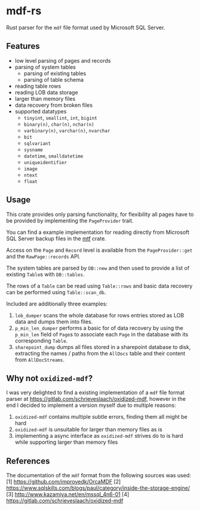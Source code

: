 # mdf-rs
Rust parser for the `mdf` file format used by Microsoft SQL Server. 

## Features
- low level parsing of pages and records
- parsing of system tables
  - parsing of existing tables
  - parsing of table schema
- reading table rows 
- reading LOB data storage
- larger than memory files
- data recovery from broken files
- supported datatypes
  - `tinyint`, `smallint`, `int`, `bigint`
  - `binary(n)`, `char(n)`, `nchar(n)`
  - `varbinary(n)`, `varchar(n)`, `nvarchar`
  - `bit`
  - `sqlvariant`
  - `sysname`
  - `datetime`, `smalldatetime`
  - `uniqueidentifier`
  - `image`
  - `ntext`
  - `float`

## Usage
This crate provides only parsing functionality, for flexibility all pages have to be provided by implementing the `PageProvider` trait.

You can find a example implementation for reading directly from Microsoft SQL Server backup files in the [mtf](https://github.com/rroohhh/mtf-rs) crate.

Access on the `Page` and `Record` level is available from the `PageProvider::get` and the `RawPage::records` API.

The system tables are parsed by `DB::new` and then used to provide a list of existing `Table`s with `DB::tables`.

The rows of a `Table` can be read using `Table::rows` and basic data recovery can be performed using `Table::scan_db`.

Included are additionally three examples:
1. `lob_dumper` scans the whole database for rows entries stored as LOB data and dumps them into files.
2. `p_min_len_dumper` performs a basic for of data recovery by using the `p_min_len` field of `Page`s to associate each `Page` in the database with its corresponding `Table`.
3. `sharepoint_dump` dumps all files stored in a sharepoint database to disk, extracting the names / paths from the `AllDocs` table and their content from `AllDocStreams`.

## Why not `oxidized-mdf`?
I was very delighted to find a existing implementation of a `mdf` file format parser at https://gitlab.com/schrieveslaach/oxidized-mdf, however in the end
I decided to implement a version myself due to multiple reasons:
1. `oxidized-mdf` contains multiple subtle errors, finding them all might be hard
2. `oxidized-mdf` is unsuitable for larger than memory files as is
3. implementing a async interface as `oxidized-mdf` strives do to is hard while supporting larger than memory files

## References
The documentation of the `mdf` format from the following sources was used:
[1] https://github.com/improvedk/OrcaMDF
[2] https://www.sqlskills.com/blogs/paul/category/inside-the-storage-engine/
[3] http://www.kazamiya.net/en/mssql_4n6-01
[4] https://gitlab.com/schrieveslaach/oxidized-mdf
